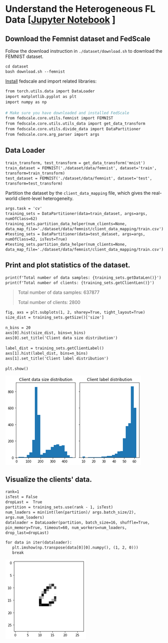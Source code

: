 
# Understand the Heterogeneous FL Data [[Jupyter Notebook](/dataset/Femnist_stats.ipynb) ]


## Download the Femnist dataset and FedScale
Follow the download instruction in `./dataset/download.sh` to download the FEMNIST dataset.

```{code-cell}
cd dataset
bash download.sh --femnist
```
[Install](./README.md) fedscale and import related libraries:

```sh
from torch.utils.data import DataLoader
import matplotlib.pyplot as plt
import numpy as np

# Make sure you have downloaded and installed FedScale
from fedscale.core.utils.femnist import FEMNIST
from fedscale.core.utils.utils_data import get_data_transform
from fedscale.core.utils.divide_data import DataPartitioner
from fedscale.core.arg_parser import args
```


## Data Loader

```{code-cell}
train_transform, test_transform = get_data_transform('mnist')
train_dataset = FEMNIST('./dataset/data/femnist', dataset='train', transform=train_transform)
test_dataset = FEMNIST('./dataset/data/femnist', dataset='test', transform=test_transform)
```

Partition the dataset by the `client_data_mapping` file, which gives the real-world client-level heterogeneity.

```{code-cell}
args.task = 'cv'
training_sets = DataPartitioner(data=train_dataset, args=args, numOfClass=62)
training_sets.partition_data_helper(num_clients=None, data_map_file='./dataset/data/femnist/client_data_mapping/train.csv')
#testing_sets = DataPartitioner(data=test_dataset, args=args, numOfClass=62, isTest=True)
#testing_sets.partition_data_helper(num_clients=None, data_map_file='./dataset/data/femnist/client_data_mapping/train.csv')
```


## Print and plot statistics of the dataset.

```{code-cell}
print(f'Total number of data samples: {training_sets.getDataLen()}')
print(f'Total number of clients: {training_sets.getClientLen()}')
```

> Total number of data samples: 637877
>
> Total number of clients: 2800

```{code-cell}
fig, axs = plt.subplots(1, 2, sharey=True, tight_layout=True)
size_dist = training_sets.getSize()['size']

n_bins = 20
axs[0].hist(size_dist, bins=n_bins)
axs[0].set_title('Client data size distribution')

label_dist = training_sets.getClientLabel()
axs[1].hist(label_dist, bins=n_bins)
axs[1].set_title('Client label distribution')

plt.show()
```

![image](/dataset/femnist/client_label_heter.png)

## Visualize the clients' data.

```{code-cell}
rank=1
isTest = False
dropLast =  True
partition = training_sets.use(rank - 1, isTest)
num_loaders = min(int(len(partition)/ args.batch_size/2),  args.num_loaders)
dataloader = DataLoader(partition, batch_size=16, shuffle=True, pin_memory=True, timeout=60, num_workers=num_loaders, drop_last=dropLast)
```

```{code-cell}
for data in iter(dataloader):
   plt.imshow(np.transpose(data[0][0].numpy(), (1, 2, 0)))
   break
```


![image](/dataset/femnist/sample_data.png)

